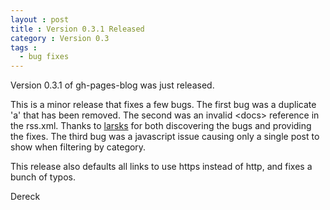 ```yaml
---
layout : post
title : Version 0.3.1 Released
category : Version 0.3
tags :
  - bug fixes
---
```


Version 0.3.1 of gh-pages-blog was just released.

This is a minor release that fixes a few bugs. The first bug was a duplicate 'a' that has been removed. The second was an invalid &lt;docs&gt; reference in the rss.xml. Thanks to [larsks](https://github.com/larsks) for both discovering the bugs and providing the fixes. The third bug was a javascript issue causing only a single post to show when filtering by category.

This release also defaults all links to use https instead of http, and fixes a bunch of typos.

Dereck
